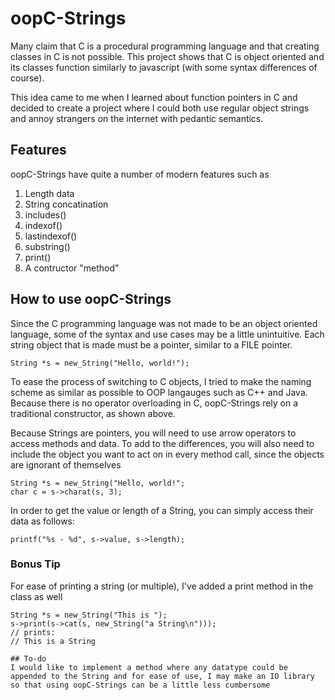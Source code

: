 # oopC-Strings

Many claim that C is a procedural programming language and that creating classes in C is not possible. This project shows that C is object oriented and its classes function similarly to javascript (with some syntax differences of course).

This idea came to me when I learned about function pointers in C and decided to create a project where I could both use regular object strings and annoy strangers on the internet with pedantic semantics.

## Features
oopC-Strings have quite a number of modern features such as
1. Length data
2. String concatination
3. includes()
4. indexof()
5. lastindexof()
6. substring()
7. print()
8. A contructor "method"

## How to use oopC-Strings
Since the C programming language was not made to be an object oriented language, some of the syntax and use cases may be a little unintuitive. Each string object that is made must be a pointer, similar to a FILE pointer. 

```
String *s = new_String("Hello, world!");
```

To ease the process of switching to C objects, I tried to make the naming scheme as similar as possible to OOP langauges such as C++ and Java. Because there is no operator overloading in C, oopC-Strings rely on a traditional constructor, as shown above.

Because Strings are pointers, you will need to use arrow operators to access methods and data. To add to the differences, you will also need to include the object you want to act on in every method call, since the objects are ignorant of themselves

```
String *s = new_String("Hello, world!";
char c = s->charat(s, 3);
```

In order to get the value or length of a String, you can simply access their data as follows:

```
printf("%s - %d", s->value, s->length);
```

### Bonus Tip

For ease of printing a string (or multiple), I've added a print method in the class as well
```
String *s = new_String("This is ");
s->print(s->cat(s, new_String("a String\n")));
// prints: 
// This is a String 

## To-do
I would like to implement a method where any datatype could be appended to the String and for ease of use, I may make an IO library so that using oopC-Strings can be a little less cumbersome